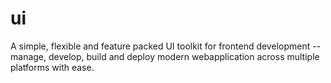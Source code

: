 # ui
A simple, flexible and feature packed UI toolkit for frontend development -- manage, develop, build and deploy modern webapplication across multiple platforms with ease.
